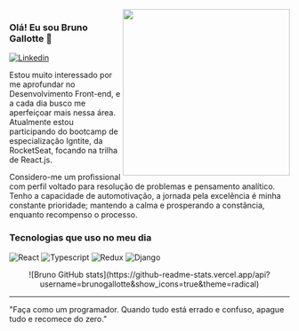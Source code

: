 <img align="right" src="https://github.com/josepholiveira/josepholiveira/blob/master/images/illustration.png" width="300"/>

### Olá! Eu sou Bruno Gallotte 👋

[![Linkedin](https://img.shields.io/badge/LinkedIn-0077B5?style=for-the-badge&logo=linkedin&logoColor=white)](https://www.linkedin.com/brunogallotte)

Estou muito interessado por me aprofundar no Desenvolvimento Front-end, e a cada dia busco me aperfeiçoar mais nessa área. Atualmente estou participando do bootcamp de especialização Igntite, da RocketSeat, focando na trilha de React.js.

Considero-me um profissional com perfil voltado para resolução de problemas e pensamento analítico. Tenho a capacidade de automotivação, a jornada pela excelência é minha constante prioridade; mantendo a calma e prosperando a constância, enquanto recompenso o processo.

### Tecnologias que uso no meu dia
![React](https://img.shields.io/badge/React-20232A?style=for-the-badge&logo=react&logoColor=61DAFB)
![Typescript](https://img.shields.io/badge/TypeScript-007ACC?style=for-the-badge&logo=typescript&logoColor=white)
![Redux](https://img.shields.io/badge/Redux-593D88?style=for-the-badge&logo=redux&logoColor=white)
![Django](https://img.shields.io/badge/Django-092E20?style=for-the-badge&logo=django&logoColor=white)

<div align="center">
![Bruno GitHub stats](https://github-readme-stats.vercel.app/api?username=brunogallotte&show_icons=true&theme=radical)
</div>

<hr \>
"Faça como um programador. Quando tudo está errado e confuso, apague tudo e recomece do zero."
